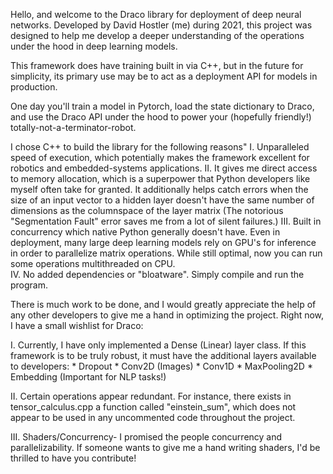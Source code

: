 Hello, and welcome to the Draco library for deployment of 
deep neural networks. 
Developed by David Hostler (me) during 2021, this project was designed to help 
me develop a deeper understanding of the operations under the hood in deep learning models. 

This framework does have training built in via C++, 
but in the future for simplicity, its primary use may be to act as a 
deployment API for models in production. 

One day you'll train a model in Pytorch, load the state dictionary to 
Draco, and use the Draco API under the hood to power your (hopefully friendly!)
totally-not-a-terminator-robot.


I chose C++ to build the library for the following reasons"
    I. Unparalleled speed of execution, which potentially makes the framework 
    excellent for robotics and embedded-systems applications.
    II. It gives me direct access to memory allocation, which is a superpower 
    that Python developers like myself often take for granted. It additionally helps catch errors when the size of an input vector to a hidden layer doesn't have the same number of dimensions as the columnspace of the layer matrix (The notorious "Segmentation Fault" error saves me from a lot of silent failures.)
    III. Built in concurrency which native Python generally doesn't have. Even in deployment, many large deep learning models rely on GPU's for inference
    in order to parallelize matrix operations. While still optimal, now you can run some operations multithreaded on CPU.  
    IV. No added dependencies or "bloatware". Simply compile and run the program. 

There is much work to be done, and I would greatly appreciate the help of any other developers to give me a hand in optimizing the project.
Right now, I have a small wishlist for Draco:

I. Currently, I have only implemented a Dense (Linear) layer class.
If this framework is to be truly robust, it must have the additional layers 
available to developers:
    * Dropout
    * Conv2D (Images)
    * Conv1D
    * MaxPooling2D
    * Embedding (Important for NLP tasks!)

II. Certain operations appear redundant. 
For instance, there exists in tensor_calculus.cpp a function called 
"einstein_sum", which does not appear to be used in any uncommented code 
throughout the project. 


III. Shaders/Concurrency- I promised the people concurrency and parallelizability. If someone wants to give me a hand writing shaders, I'd be thrilled to have you contribute!